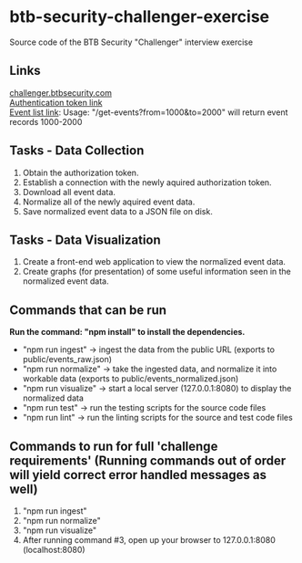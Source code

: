 # btb-security-challenger-exercise
Source code of the BTB Security "Challenger" interview exercise

## Links
[challenger.btbsecurity.com](https://challenger.btbsecurity.com/)<br />
[Authentication token link](https://challenger.btbsecurity.com/auth)<br />
[Event list link](https://challenger.btbsecurity.com/get-events): Usage: "/get-events?from=1000&to=2000" will return event records 1000-2000

## Tasks - Data Collection
1. Obtain the authorization token.
2. Establish a connection with the newly aquired authorization token.
3. Download all event data.
4. Normalize all of the newly aquired event data.
5. Save normalized event data to a JSON file on disk.

## Tasks - Data Visualization
1. Create a front-end web application to view the normalized event data.
2. Create graphs (for presentation) of some useful information seen in the normalized event data.

## Commands that can be run
**Run the command: "npm install" to install the dependencies.**

- "npm run ingest" -> ingest the data from the public URL (exports to public/events_raw.json)
- "npm run normalize" -> take the ingested data, and normalize it into workable data (exports to public/events_normalized.json)
- "npm run visualize" -> start a local server (127.0.0.1:8080) to display the normalized data
- "npm run test" -> run the testing scripts for the source code files
- "npm run lint" -> run the linting scripts for the source and test code files

## Commands to run for full 'challenge requirements' (Running commands out of order will yield correct error handled messages as well)
1. "npm run ingest"
2. "npm run normalize"
3. "npm run visualize"
4. After running command #3, open up your browser to 127.0.0.1:8080 (localhost:8080)
